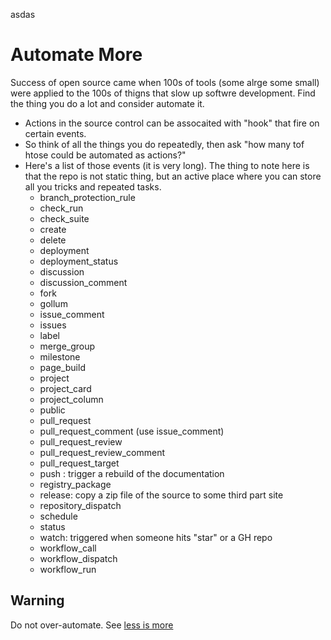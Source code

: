 asdas

# Automate More

Success of open source came when 100s of tools (some alrge some small) were applied to the 100s of thigns that
slow up softwre development. Find the thing you do a lot and consider automate it.

- Actions in the source control can be assocaited with "hook" that fire on certain events.
- So think of all the things you do repeatedly, then ask "how many tof htose could be automated as actions?"
- Here's a list of those events (it is very long). The thing to note here is that the
    repo is not static thing, but an active place where you can store all you tricks and 
    repeated tasks.
  - branch\_protection\_rule
  - check\_run
  - check\_suite
  - create
  - delete
  - deployment
  - deployment\_status
  - discussion
  - discussion\_comment
  - fork
  - gollum
  - issue\_comment
  - issues
  - label
  - merge\_group
  - milestone
  - page\_build
  - project
  - project\_card
  - project\_column
  - public
  - pull\_request
  - pull\_request\_comment (use issue\_comment)
  - pull\_request\_review
  - pull\_request\_review\_comment
  - pull\_request\_target
  - push : trigger a rebuild of the documentation
  - registry\_package
  - release: copy a zip file of the source to some third part site
  - repository\_dispatch
  - schedule
  - status
  - watch: triggered when someone hits "star" or a GH repo
  - workflow\_call
  - workflow\_dispatch
  - workflow\_run

## Warning

Do not over-automate. See [less is more](07ssessisMore.md)

